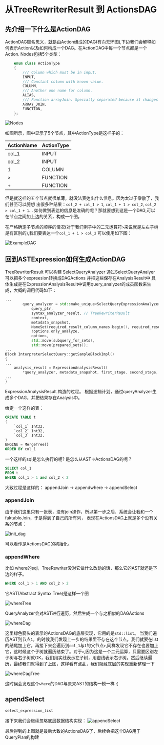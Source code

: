 # 从TreeRewriterResult 到 ActionsDAG

## 先介绍一下什么是ActionDAG

ActionDAG顾名思义，就是由Action组成的DAG(有向无环图),下边我们会解释如何表示Action以及如何构成一个DAG。在ActionDAG中每一个节点都是一个Action.
Nodes包括5个类型：
```cpp
    enum class ActionType
    {
        /// Column which must be in input.
        INPUT,
        /// Constant column with known value.
        COLUMN,
        /// Another one name for column.
        ALIAS,
        /// Function arrayJoin. Specially separated because it changes the number of rows.
        ARRAY_JOIN,
        FUNCTION,
    };

```

![Nodes](imgs/ActionNodes.png)

如图所示，图中显示了5个节点，其中ActionType是这样子的：


|ActionName| ActionType|
|----------|-----------|
|col_1     |  INPUT     |
|col_2     |  INPUT     |
|1     |COLUMN     |
| >    | FUNCTION|
| +    | FUNCTION|


但是就这样的五个节点就很单薄，就没法表达出什么信息。因为太过于零散了，我们甚至可以臆想
出很多种结果：`col_2 + col_1 > 1`, `col_1 + 1 > col_2`, `col_2 > col_1 + 1`...
如何做到表达的信息是准确的呢？那就要想到这是一个DAG,可以在节点之间加上边的关系，构成一个图。

在严格确定子节点的顺序的情况(对于我们例子中的二元运算符`>`来说就是左右子树是有区别的),我们要表达一个`col_1 + 1 > col_2` 可以使用如下图：

![ExampleDAG](imgs/ExampleDAG.png)

## 回到ASTExpression如何生成ActionDAG

TreeRewriterResult 可以构建 SelectQueryAnalyzer 
通过SelectQueryAnalyer可以把多个expreesion转换成DAGActions
并把这些保存在AnalysisResult中
具体生成是在ExpressionAnalysisResult中调用query_analyzer的成员函数来生成，大概的调用代码如下：
```cpp
...
        query_analyzer = std::make_unique<SelectQueryExpressionAnalyzer>(
            query_ptr,
            syntax_analyzer_result, // TreeRewriterResult
            context,
            metadata_snapshot,
            NameSet(required_result_column_names.begin(), required_result_column_names.end()),
            !options.only_analyze,
            options,
            std::move(subquery_for_sets),
            std::move(prepared_sets));
...
Block InterpreterSelectQuery::getSampleBlockImpl()
{
...
    analysis_result = ExpressionAnalysisResult(
        *query_analyzer, metadata_snapshot, first_stage, second_stage, options.only_analyze, filter_info, source_header);
...
}
```

ExpressionAnalysisResult 构造的过程。
根据逻辑计划，通过queryAnalyzer生成多个DAG，并把结果存在Analysis中。

给定一个这样的表：
```sql
CREATE TABLE t
(
    `col_1` Int32,
    `col_2` Int32,
    `col_3` Int32,
)
ENGINE = MergeTree()
ORDER BY col_1
```

一个这样的sql是怎么执行的呢? 是怎么从AST->ActionsDAG的呢？
```sql
SELECT col_1
FROM t
WHERE col_1 > 1 and col_2 < 2
```
大致过程是这样的：
appendJoin
->
appendwhere 
->
appendSelect

### appendJoin

由于我们这里只有一张表，没有join操作，所以第一步之后，系统会让我和一个faktableJoin，于是得到了自己的所有列，
表现在ActionsDAG上就是多个没有关系的节点：

![init_dag](imgs/init_dag.png)

可以看作是ActionsDAG的初始化。

### appendWhere

比如 where的sql，TreeRewriter没对它做什么改动的话，那么它的AST就还是下边的样子。

```sql
WHERE col_1 > 1 AND col_2 > 2
```

它AST(Abstract Syntax Tree)是这样一个图

![whereTree](imgs/where.png)

QueryAnalyzer会对AST进行遍历，然后生成一个与之相似的DAGActions

![whereDag](imgs/where_action_dag.png)

这里绿色箭头的表示的ActionsDAG的底层实现，它用的是`std::list`。
当我们遍历AST到节点`1`，的时候我们发现上一步的结果里不存在这个节点，我们就要在list的结尾加上它。再接下来会遍历到`col_1`与`1`的父节点`>`,同样发现它不存在也要加上它，这时候这个子树就遍历结束了。对于`>`,因为这是一个二元运算，只需要区别左子树与右子树就OK，我们用实线表示左子树，用虚线表示右子树。然后继续遍历，最终我们就得到了上图，这样看有点乱，我们隐藏底层的实现重新整理一下

![whereDagTree](imgs/where_action_dag_tree.png)

这时候会发现这个`where`的DAG与原来AST的结构一模一样 :)

## apendSelect

```sql
select_expression_list
```

接下来我们会继续忽略底层数据结构实现：
![appendSelect](imgs/append_select_dag.png)


最后得到的上图就是最后大致的ActionsDAG了，后续会把这个DAG用于QueryPlan的构建
